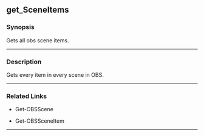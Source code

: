 get_SceneItems
--------------

### Synopsis
Gets all obs scene items.

---

### Description

Gets every item in every scene in OBS.

---

### Related Links
* Get-OBSScene

* Get-OBSSceneItem

---
